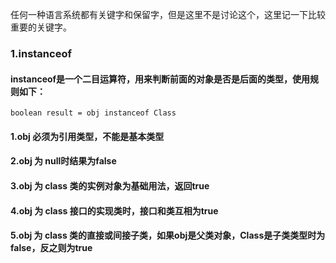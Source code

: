 任何一种语言系统都有关键字和保留字，但是这里不是讨论这个，这里记一下比较重要的关键字。
### 1.instanceof
#### instanceof是一个二目运算符，用来判断前面的对象是否是后面的类型，使用规则如下：
```
boolean result = obj instanceof Class
```
#### 1.obj 必须为引用类型，不能是基本类型
#### 2.obj 为 null时结果为false
#### 3.obj 为 class 类的实例对象为基础用法，返回true
#### 4.obj 为 class 接口的实现类时，接口和类互相为true
#### 5.obj 为 class 类的直接或间接子类，如果obj是父类对象，Class是子类类型时为false，反之则为true
